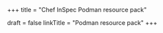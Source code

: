 +++
title = "Chef InSpec Podman resource pack"

draft = false
linkTitle = "Podman resource pack"
+++